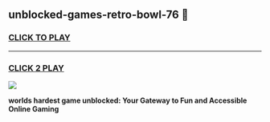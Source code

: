 
## unblocked-games-retro-bowl-76 👋
<h3>
<a href="https://premium.freeplayer.one?title=unblocked-games-retro-bowl-76&ref=14F">CLICK TO PLAY</a></h3>
<hr>

<h3>
<a href="https://premium.freeplayer.one?title=unblocked-games-retro-bowl-76&ref=14F">CLICK 2 PLAY</a>
  
</h3>

<a href="https://premium.freeplayer.one?title=unblocked-games-retro-bowl-76&ref=12F/"><img src="https://clearcache.store/games.png"></a>


**worlds hardest game unblocked: Your Gateway to Fun and Accessible Online Gaming**
